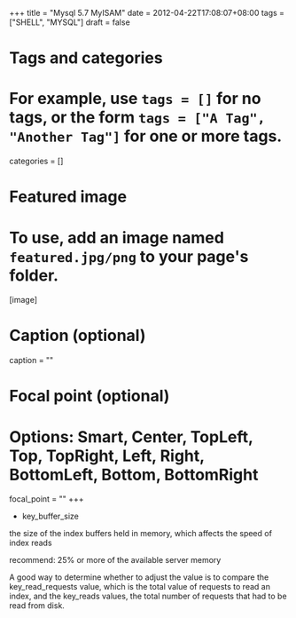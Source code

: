 +++
title = "Mysql 5.7 MyISAM"
date = 2012-04-22T17:08:07+08:00
tags = ["SHELL", "MYSQL"]
draft = false

# Tags and categories
# For example, use `tags = []` for no tags, or the form `tags = ["A Tag", "Another Tag"]` for one or more tags.

categories = []

# Featured image
# To use, add an image named `featured.jpg/png` to your page's folder. 
[image]
  # Caption (optional)
  caption = ""

  # Focal point (optional)
  # Options: Smart, Center, TopLeft, Top, TopRight, Left, Right, BottomLeft, Bottom, BottomRight
  focal_point = ""
+++



- key_buffer_size

the size of the index buffers held in memory, which affects the speed of index reads

recommend: 25% or more of the available server memory 

A good way to determine whether to adjust the value is to compare the key_read_requests value, which is the total value of requests to read an index, and the key_reads values, the total number of requests that had to be read from disk.